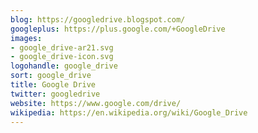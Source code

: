 ```yaml
---
blog: https://googledrive.blogspot.com/
googleplus: https://plus.google.com/+GoogleDrive
images:
- google_drive-ar21.svg
- google_drive-icon.svg
logohandle: google_drive
sort: google_drive
title: Google Drive
twitter: googledrive
website: https://www.google.com/drive/
wikipedia: https://en.wikipedia.org/wiki/Google_Drive
---
```

